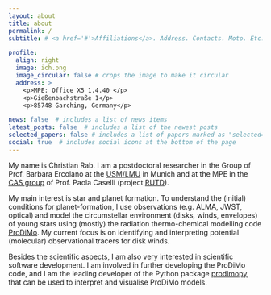 ```yaml
---
layout: about
title: about
permalink: /
subtitle: # <a href='#'>Affiliations</a>. Address. Contacts. Moto. Etc.

profile:
  align: right
  image: ich.png
  image_circular: false # crops the image to make it circular
  address: >
    <p>MPE: Office X5 1.4.40 </p>
    <p>Gießenbachstraße 1</p>
    <p>85748 Garching, Germany</p>

news: false  # includes a list of news items
latest_posts: false  # includes a list of the newest posts
selected_papers: false # includes a list of papers marked as "selected={true}"
social: true  # includes social icons at the bottom of the page
---
```


My name is Christian Rab. I am a postdoctoral researcher in the Group of Prof. Barbara Ercolano at the [USM/LMU](https://www.usm.uni-muenchen.de/) in Munich and at the MPE in the [CAS group](https://www.mpe.mpg.de/CAS) of Prof. Paola Caselli (project [RUTD](https://www.transitiondiscs.com/)).

My main interest is star and planet formation. To understand the (initial) conditions for planet-formation, I use observations (e.g. ALMA, JWST, optical) and model the circumstellar environment (disks, winds,  envelopes) of young stars using (mostly) the radiation thermo-chemical modelling code [ProDiMo](https://prodimo.iwf.oeaw.ac.at/). My current focus is on identifying and interpreting potential (molecular) observational tracers for disk winds. 

Besides the scientific aspects, I am also very interested in scientific software development. I am involved in further developing the ProDiMo code, and I am the leading developer of the Python package [prodimopy](https://gitlab.astro.rug.nl/prodimo/prodimopy), that can be used to interpret and visualise ProDiMo models.

<!---
[//]: # Write your biography here. Tell the world about yourself. Link to your favorite [subreddit](http://reddit.com). You can put a picture in, too. The code is already in, just name your picture `prof_pic.jpg` and put it in the `img/` folder.

[//]: # Put your address / P.O. box / other info right below your picture. You can also disable any of these elements by editing `profile` property of the YAML header of your `_pages/about.md`. Edit `_bibliography/papers.bib` and Jekyll will render your [publications page](/al-folio/publications/) automatically.

[//]: # Link to your social media connections, too. This theme is set up to use [Font Awesome icons](http://fortawesome.github.io/Font-Awesome/) and [Academicons](https://jpswalsh.github.io/academicons/), like the ones below. Add your Facebook, Twitter, LinkedIn, Google Scholar, or just disable all of them.
-->
